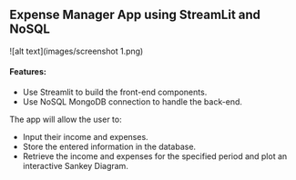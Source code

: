 ## Expense Manager App using StreamLit and NoSQL

![alt text](images/screenshot 1.png)

#### Features:
- Use Streamlit to build the front-end components.
- Use NoSQL MongoDB connection to handle the back-end.


The app will allow the user to:
- Input their income and expenses.
- Store the entered information in the database.
- Retrieve the income and expenses for the specified period and plot an interactive Sankey Diagram.